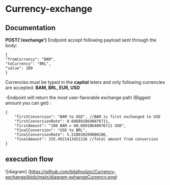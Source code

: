 # Currency-exchange

## Documentation
**POST('/exchange')** Endpoint accept following payload sent through the body:
```
{
"fromCurrency": "BAM", 
"toCurrency": "BRL",
"value": 100
}
```
Currencies must be typed in the **capital** leters and only following currencies are accepted: **BAM, BRL, EUR, USD**

-Endpoint will return the most user-favorable exchange path (Biggest amount you can get) :
```
{
    "firstConversion": "BAM to USD", //BAM is first exchanged to USD
    "firstConversionRate": 0.6068918640076711,
    "firstAmount": "100 BAM = 60.68918640076711 USD",
    "finalConversion": "USD to BRL",
    "finalConversionRate": 5.528038209800106,
    "finalAmount": 335.4921413451216 //Total amount from conversion
}
```
## execution flow
![diagram] (https://github.com/bilalhodzic/Currency-exchange/blob/main/diagram-exhangeCurrency.png)
